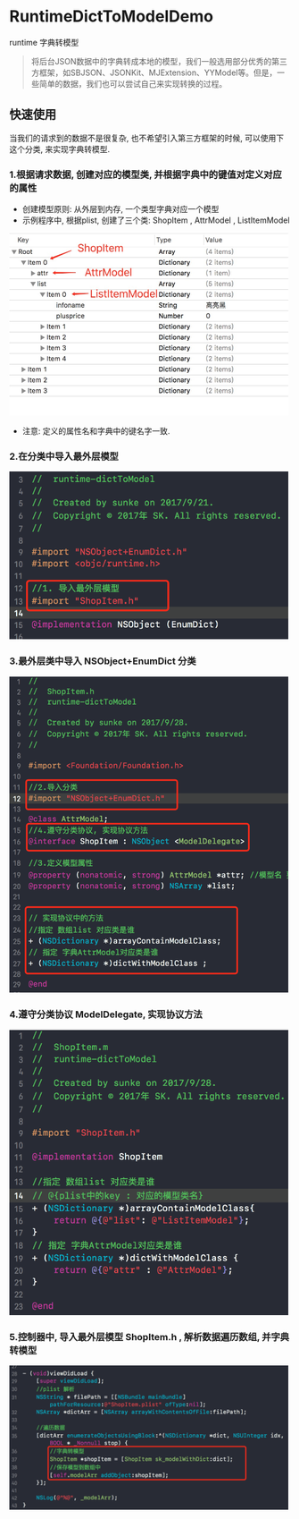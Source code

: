 # RuntimeDictToModelDemo
runtime 字典转模型

> 将后台JSON数据中的字典转成本地的模型，我们一般选用部分优秀的第三方框架，如SBJSON、JSONKit、MJExtension、YYModel等。但是，一些简单的数据，我们也可以尝试自己来实现转换的过程。


## 快速使用
当我们的请求到的数据不是很复杂, 也不希望引入第三方框架的时候, 可以使用下这个分类, 来实现字典转模型.

### 1.根据请求数据, 创建对应的模型类, 并根据字典中的键值对定义对应的属性
+ 创建模型原则: 从外层到内存, 一个类型字典对应一个模型
+ 示例程序中, 根据plist, 创建了三个类: ShopItem , AttrModel , ListItemModel 


<img src="https://github.com/honkerSK/SKiOSDemo/blob/master/1-RuntimeDictToModelDemo/runtime-pic1.png" width="500" alt="RuntimeDictToModelDemo"></img>


+ 注意: 定义的属性名和字典中的键名字一致.

### 2.在分类中导入最外层模型

<img src="https://github.com/honkerSK/SKiOSDemo/blob/master/1-RuntimeDictToModelDemo/runtime-pic2.png" width="500" alt="RuntimeDictToModelDemo"></img>


### 3.最外层类中导入 NSObject+EnumDict 分类

<img src="https://github.com/honkerSK/SKiOSDemo/blob/master/1-RuntimeDictToModelDemo/runtime-pic3.png" width="500" alt="RuntimeDictToModelDemo"></img>

### 4.遵守分类协议 ModelDelegate, 实现协议方法

<img src="https://github.com/honkerSK/SKiOSDemo/blob/master/1-RuntimeDictToModelDemo/runtime-pic4.png" width="500" alt="RuntimeDictToModelDemo"></img>


### 5.控制器中, 导入最外层模型 ShopItem.h , 解析数据遍历数组, 并字典转模型

<img src="https://github.com/honkerSK/SKiOSDemo/blob/master/1-RuntimeDictToModelDemo/runtime-pic5.png" width="500" alt="RuntimeDictToModelDemo"></img>



